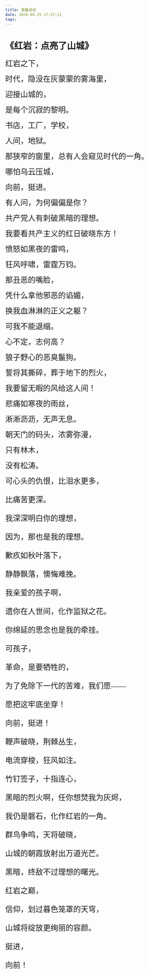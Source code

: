 ```yaml
---
title: 美篇说说
date: 2024-04-25 17:27:21
tags:
---
```

# <font face="宋体">《红岩：点亮了山城》<font>

<font face="宋体" size=5>红岩之下，</font>

<font face="宋体" size=5>时代，隐没在灰蒙蒙的雾海里，</font>

<font face="宋体" size=5>迎接山城的，</font>

<font face="宋体" size=5>是每个沉寂的黎明。</font>



<font face="宋体" size=5>书店，工厂，学校，</font>

<font face="宋体" size=5>人间，地狱。</font>

<font face="宋体" size=5>那狭窄的窗里，总有人会窥见时代的一角。</font>

<font face="宋体" size=5>哪怕乌云压城，</font>

<font face="宋体" size=5>向前，挺进。</font>



<font face="宋体" size=5>有人问，为何偏偏是你？</font>

<font face="宋体" size=5>共产党人有刺破黑暗的理想。</font>

<font face="宋体" size=5>我要看共产主义的红日破晓东方！</font>



<font face="宋体" size=5>愤怒如黑夜的雷鸣，</font>

<font face="宋体" size=5>狂风呼啸，雷霆万钧。</font>

<font face="宋体" size=5>那丑恶的嘴脸，</font>

<font face="宋体" size=5>凭什么拿他邪恶的谄媚，</font>

<font face="宋体" size=5>换我血淋淋的正义之躯？</font>



<font face="宋体" size=5>可我不能退缩。</font>

<font face="宋体" size=5>心不定，志何高？</font>

<font face="宋体" size=5>狼子野心的恶臭鬣狗。</font>

<font face="宋体" size=5>誓将其撕碎，葬于地下的烈火，</font>

<font face="宋体" size=5>我要留无暇的风给这人间！</font>



<font face="宋体" size=5>悲痛如寒夜的雨丝，</font>

<font face="宋体" size=5>淅淅沥沥，无声无息。</font>

<font face="宋体" size=5>朝天门的码头，浓雾弥漫，</font>

<font face="宋体" size=5>只有林木，</font>

<font face="宋体" size=5>没有松涛。</font>



<font face="宋体" size=5>可心头的仇恨，</font><font face="宋体" size=5>比泪水更多，

<font face="宋体" size=5>比痛苦更深。</font>

<font face="宋体" size=5>我深深明白你的理想，</font>

<font face="宋体" size=5>因为，那也是我的理想。</font>



<font face="宋体" size=5>歉疚如秋叶落下，</font>

<font face="宋体" size=5>静静飘落，懊悔难挽。</font>

<font face="宋体" size=5>我亲爱的孩子啊，</font>

<font face="宋体" size=5>遗你在人世间，化作监狱之花。</font>

<font face="宋体" size=5>你绵延的思念也是我的牵挂。</font>



<font face="宋体" size=5>可孩子，</font>

<font face="宋体" size=5>革命，是要牺牲的，</font>

<font face="宋体" size=5>为了免除下一代的苦难，我们愿——</font>

<font face="宋体" size=5>愿把这牢底坐穿！</font>



<font face="宋体" size=5>向前，挺进！</font>



<font face="宋体" size=5>鞭声破晓，荆棘丛生，</font>

<font face="宋体" size=5>电流穿梭，狂风如注。</font>

<font face="宋体" size=5>竹钉签子，十指连心，</font>

<font face="宋体" size=5>黑暗的烈火啊，任你想焚我为灰烬，</font>

<font face="宋体" size=5>我仍是磐石，化作红岩的一角。</font>



<font face="宋体" size=5>群鸟争鸣，天将破晓，</font>

<font face="宋体" size=5>山城的朝霞放射出万道光芒。</font>

<font face="宋体" size=5>黑暗，终敌不过理想的曙光。</font>



<font face="宋体" size=5>红岩之巅，</font>

<font face="宋体" size=5>信仰，划过暮色笼罩的天穹，</font>

<font face="宋体" size=5>山城将绽放更绚丽的容颜。</font>

<font face="宋体" size=5>挺进，</font>

<font face="宋体" size=5>向前！</font>

